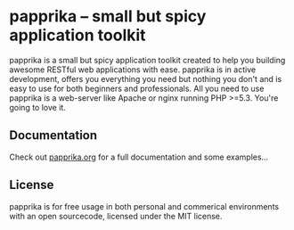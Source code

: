 # papprika – small but spicy application toolkit
papprika is a small but spicy application toolkit created to help you building awesome RESTful web applications with ease. papprika is in active development, offers you everything you need but nothing you don't and is easy to use for both beginners and professionals. All you need to use papprika is a web-server like Apache or nginx running PHP >=5.3. You're going to love it.

## Documentation
Check out [papprika.org](http://papprika.org/) for a full documentation and some examples…

## License
papprika is for free usage in both personal and commerical environments with an open sourcecode, licensed under the MIT license.